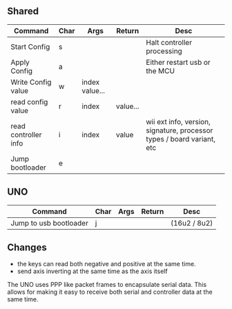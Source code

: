 Shared
------
| Command              | Char | Args           | Return   | Desc                                                                   |
| -------------------- | ---- | -------------- | -------- | ---------------------------------------------------------------------- |
| Start Config         | s    |                |          | Halt controller processing                                             |
| Apply Config         | a    |                |          | Either restart usb or the MCU                                          |
| Write Config value   | w    | index value... |          |                                                                        |
| read config value    | r    | index          | value... |                                                                        |
| read controller info | i    | index          | value    | wii ext info, version, signature, processor types / board variant, etc |
| Jump bootloader      | e    |                |          |                                                                        |

UNO 
----
| Command                | Char | Args | Return | Desc         |
| ---------------------- | ---- | ---- | ------ | ------------ |
| Jump to usb bootloader | j    |      |        | (16u2 / 8u2) |

Changes
-----

* the keys can read both negative and positive at the same time.
* send axis inverting at the same time as the axis itself

The UNO uses PPP like packet frames to encapsulate serial data. This allows for making it easy to receive both serial and controller data at the same time.